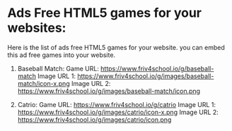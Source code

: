 # Ads Free HTML5 games for your websites:

Here is the list of ads free HTML5 games for your website. you can embed this ad free games into your website. 

1. Baseball Match:
   Game URL: https://www.friv4school.io/g/baseball-match
   Image URL 1: https://www.friv4school.io/g/images/baseball-match/icon-x.png
   Image URL 2: https://www.friv4school.io/g/images/baseball-match/icon.png
 
2. Catrio:
   Game URL: https://www.friv4school.io/g/catrio
   Image URL 1: https://www.friv4school.io/g/images/catrio/icon-x.png
   Image URL 2: https://www.friv4school.io/g/images/catrio/icon.png
